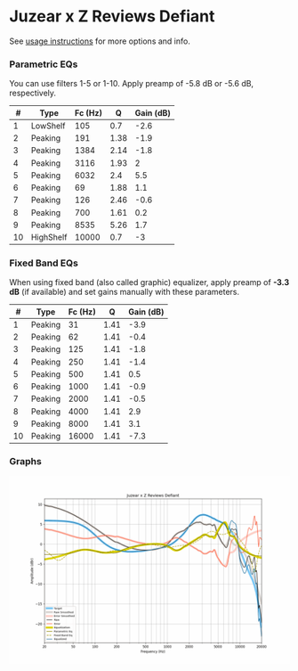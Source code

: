 # Juzear x Z Reviews Defiant
See [usage instructions](https://github.com/jaakkopasanen/AutoEq#usage) for more options and info.

### Parametric EQs
You can use filters 1-5 or 1-10. Apply preamp of -5.8 dB or -5.6 dB, respectively.

|   # | Type      |   Fc (Hz) |    Q |   Gain (dB) |
|-----|-----------|-----------|------|-------------|
|   1 | LowShelf  |       105 | 0.7  |        -2.6 |
|   2 | Peaking   |       191 | 1.38 |        -1.9 |
|   3 | Peaking   |      1384 | 2.14 |        -1.8 |
|   4 | Peaking   |      3116 | 1.93 |         2   |
|   5 | Peaking   |      6032 | 2.4  |         5.5 |
|   6 | Peaking   |        69 | 1.88 |         1.1 |
|   7 | Peaking   |       126 | 2.46 |        -0.6 |
|   8 | Peaking   |       700 | 1.61 |         0.2 |
|   9 | Peaking   |      8535 | 5.26 |         1.7 |
|  10 | HighShelf |     10000 | 0.7  |        -3   |

### Fixed Band EQs
When using fixed band (also called graphic) equalizer, apply preamp of **-3.3 dB** (if available) and set gains manually with these parameters.

|   # | Type    |   Fc (Hz) |    Q |   Gain (dB) |
|-----|---------|-----------|------|-------------|
|   1 | Peaking |        31 | 1.41 |        -3.9 |
|   2 | Peaking |        62 | 1.41 |        -0.4 |
|   3 | Peaking |       125 | 1.41 |        -1.8 |
|   4 | Peaking |       250 | 1.41 |        -1.4 |
|   5 | Peaking |       500 | 1.41 |         0.5 |
|   6 | Peaking |      1000 | 1.41 |        -0.9 |
|   7 | Peaking |      2000 | 1.41 |        -0.5 |
|   8 | Peaking |      4000 | 1.41 |         2.9 |
|   9 | Peaking |      8000 | 1.41 |         3.1 |
|  10 | Peaking |     16000 | 1.41 |        -7.3 |

### Graphs
![](./Juzear%20x%20Z%20Reviews%20Defiant.png)
